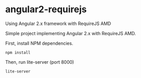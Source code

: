 # angular2-requirejs
Using Angular 2.x framework with RequireJS AMD

Simple project implementing Angular 2.x with RequireJS AMD.

First, install NPM dependencies.
```
npm install
```
Then, run lite-server (port 8000)
```
lite-server
```
